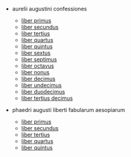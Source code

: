 - aurelii augustini confessiones
    - [liber primus](confessiones1.html)
    - [liber secundus](confessiones2.html)
    - [liber tertius](confessiones3.html)
    - [liber quartus](confessiones4.html)
    - [liber quintus](confessiones5.html)
    - [liber sextus](confessiones6.html)
    - [liber septimus](confessiones7.html)
    - [liber octavus](confessiones8.html)
    - [liber nonus](confessiones9.html)
    - [liber decimus](confessiones10.html)
    - [liber undecimus](confessiones11.html)
    - [liber duodecimus](confessiones12.html)
    - [liber tertius decimus](confessiones13.html)

- phaedri augusti liberti fabularum aesopiarum
    - [liber primus](phaedrus1.html)
    - [liber secundus](phaedrus2.html)
    - [liber tertius](phaedrus3.html)
    - [liber quartus](phaedrus4.html)
    - [liber quintus](phaedrus5.html)
